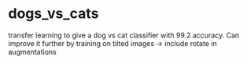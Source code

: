 # dogs_vs_cats
transfer learning to give a dog vs cat classifier with 99.2 accuracy.
Can improve it further by training on tilted images
-> include rotate in augmentations
